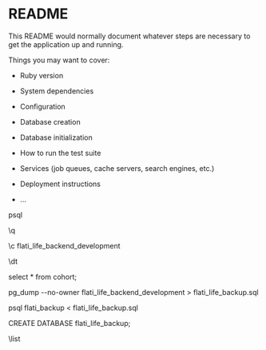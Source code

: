 # README

This README would normally document whatever steps are necessary to get the
application up and running.

Things you may want to cover:

* Ruby version

* System dependencies

* Configuration

* Database creation

* Database initialization

* How to run the test suite

* Services (job queues, cache servers, search engines, etc.)

* Deployment instructions

* ...



<!-- backup db -->
<!-- open psql console -->
psql
<!-- to exit -->
\q
<!-- connect to the database -->
\c flati_life_backend_development
<!-- listing the tables -->
\dt
<!-- show the data in the table -->
select * from cohort;
<!-- create a backup file .sql -->
pg_dump --no-owner flati_life_backend_development > flati_life_backup.sql
<!-- to import the backup file to a database -->
psql flati_backup < flati_life_backup.sql
<!-- create a database -->
CREATE DATABASE flati_life_backup;
<!-- to list databases -->
\list
